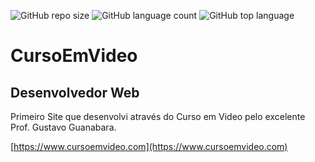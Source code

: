 ![GitHub repo size](https://img.shields.io/github/repo-size/otavioeiji/CursoEmVideo-DesenvolvedorWeb)
![GitHub language count](https://img.shields.io/github/languages/count/otavioeiji/CursoEmVideo-DesenvolvedorWeb)
![GitHub top language](https://img.shields.io/github/languages/top/otavioeiji/CursoEmVideo-DesenvolvedorWeb)
# CursoEmVideo
## Desenvolvedor Web
Primeiro Site que desenvolvi através do Curso em Video pelo excelente Prof. Gustavo Guanabara.

[https://www.cursoemvideo.com](https://www.cursoemvideo.com)
